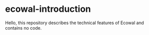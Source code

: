 # ecowal-introduction
Hello, this repository describes the technical features of Ecowal and contains no code.
